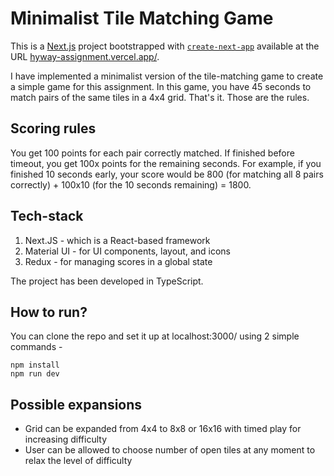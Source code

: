 # Minimalist Tile Matching Game

This is a [Next.js](https://nextjs.org/) project bootstrapped with [`create-next-app`](https://github.com/vercel/next.js/tree/canary/packages/create-next-app) available at the URL [hyway-assignment.vercel.app/](https://hyway-assignment.vercel.app/).

I have implemented a minimalist version of the tile-matching game to create a simple game for this assignment. In this game, you have 45 seconds to match pairs of the same tiles in a 4x4 grid. That's it. Those are the rules. 

## Scoring rules

You get 100 points for each pair correctly matched. If finished before timeout, you get 100x points for the remaining seconds. For example, if you finished 10 seconds early, your score would be 800 (for matching all 8 pairs correctly) + 100x10 (for the 10 seconds remaining) = 1800.

## Tech-stack

1. Next.JS - which is a React-based framework
2. Material UI - for UI components, layout, and icons
3. Redux - for managing scores in a global state

The project has been developed in TypeScript.

## How to run?

You can clone the repo and set it up at localhost:3000/ using 2 simple commands -
```
npm install
npm run dev
```

## Possible expansions
- Grid can be expanded from 4x4 to 8x8 or 16x16 with timed play for increasing difficulty
- User can be allowed to choose number of open tiles at any moment to relax the level of difficulty
